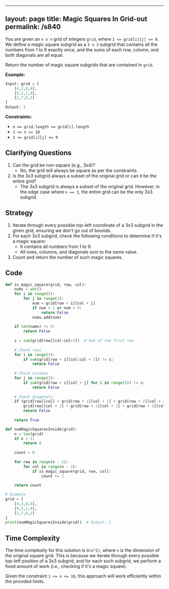 
---
layout: page
title:  Magic Squares In Grid-out
permalink: /s840
---
You are given an `n x n` grid of integers `grid`, where `1 <= grid[i][j] <= 9`. We define a magic square subgrid as a `3 x 3` subgrid that contains all the numbers from 1 to 9 exactly once, and the sums of each row, column, and both diagonals are all equal.

Return the number of magic square subgrids that are contained in `grid`.

**Example:**
```python
Input: grid = [
    [4,3,8,4],
    [9,5,1,9],
    [2,7,6,2]
]
Output: 1
```

**Constraints:**
- `n == grid.length == grid[i].length`
- `1 <= n <= 10`
- `1 <= grid[i][j] <= 9`

## Clarifying Questions
1. Can the grid be non-square (e.g., 3x4)?
   - No, the grid will always be square as per the constraints.
2. Is the 3x3 subgrid always a subset of the original grid or can it be the entire grid?
   - The 3x3 subgrid is always a subset of the original grid. However, in the edge case where `n == 3`, the entire grid can be the only 3x3 subgrid.

## Strategy
1. Iterate through every possible top-left coordinate of a 3x3 subgrid in the given grid, ensuring we don't go out of bounds.
2. For each 3x3 subgrid, check the following conditions to determine if it's a magic square:
   - It contains all numbers from 1 to 9.
   - All rows, columns, and diagonals sum to the same value.
3. Count and return the number of such magic squares.

## Code
```python
def is_magic_square(grid, row, col):
    nums = set()
    for i in range(3):
        for j in range(3):
            num = grid[row + i][col + j]
            if num < 1 or num > 9:
                return False
            nums.add(num)
    
    if len(nums) != 9:
        return False
     
    s = sum(grid[row][col:col+3])  # Sum of the first row
    
    # Check rows
    for i in range(3):
        if sum(grid[row + i][col:col + 3]) != s:
            return False
    
    # Check columns
    for j in range(3):
        if sum(grid[row + i][col + j] for i in range(3)) != s:
            return False
    
    # Check diagonals
    if (grid[row][col] + grid[row + 1][col + 1] + grid[row + 2][col + 2] != s or
        grid[row][col + 2] + grid[row + 1][col + 1] + grid[row + 2][col] != s):
        return False
    
    return True

def numMagicSquaresInside(grid):
    n = len(grid)
    if n < 3:
        return 0
    
    count = 0
    
    for row in range(n - 2):
        for col in range(n - 2):
            if is_magic_square(grid, row, col):
                count += 1
    
    return count

# Example
grid = [
    [4,3,8,4],
    [9,5,1,9],
    [2,7,6,2]
]
print(numMagicSquaresInside(grid))  # Output: 1
```

## Time Complexity
The time complexity for this solution is `O(n^2)`, where `n` is the dimension of the original square grid. This is because we iterate through every possible top-left position of a 3x3 subgrid, and for each such subgrid, we perform a fixed amount of work (i.e., checking if it's a magic square). 

Given the constraint `1 <= n <= 10`, this approach will work efficiently within the provided limits.